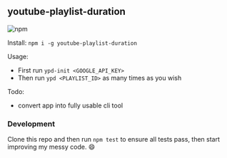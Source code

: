 ## youtube-playlist-duration

![npm](https://img.shields.io/npm/v/youtube-playlist-duration)

Install: ```npm i -g youtube-playlist-duration```

Usage: 
- First run ```ypd-init <GOOGLE_API_KEY>```
- Then run ```ypd <PLAYLIST_ID>``` as many times as you wish

Todo:
- convert app into fully usable cli tool

### Development
Clone this repo and then run ```npm test``` to ensure all tests pass, then start improving my messy code. :smile: 
